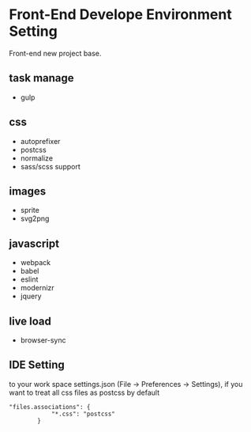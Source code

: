 # Front-End Develope Environment Setting 
Front-end new project base.
## task manage
* gulp

## css
* autoprefixer
* postcss
* normalize
* sass/scss support
## images
* sprite
* svg2png

## javascript
* webpack
* babel
* eslint
* modernizr
* jquery

## live load
* browser-sync

## IDE Setting 
to your work space settings.json (File -> Preferences -> Settings), if you want to treat all css files as postcss by default

```
"files.associations": {
			"*.css": "postcss"
		}
```

